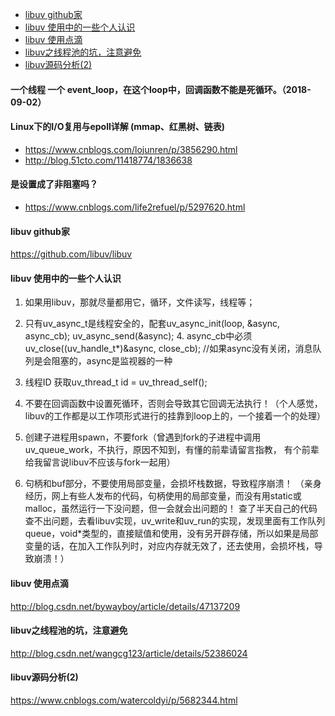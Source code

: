 
<!-- @import "[TOC]" {cmd="toc" depthFrom=1 depthTo=6 orderedList=false} -->
<!-- code_chunk_output -->

* [libuv github家](#libuv-github家)
* [libuv 使用中的一些个人认识](#libuv-使用中的一些个人认识)
* [libuv 使用点滴](#libuv-使用点滴)
* [libuv之线程池的坑，注意避免](#libuv之线程池的坑注意避免)
* [libuv源码分析(2)](#libuv源码分析2)

#### 一个线程 一个 event_loop，在这个loop中，回调函数不能是死循环。（2018-09-02）
#### Linux下的I/O复用与epoll详解 (mmap、红黑树、链表)
* https://www.cnblogs.com/lojunren/p/3856290.html
* http://blog.51cto.com/11418774/1836638
#### 是设置成了非阻塞吗？
* https://www.cnblogs.com/life2refuel/p/5297620.html

<!-- /code_chunk_output -->

#### libuv github家
https://github.com/libuv/libuv

#### libuv 使用中的一些个人认识
1. 如果用libuv，那就尽量都用它，循环，文件读写，线程等；

2. 只有uv_async_t是线程安全的，配套uv_async_init(loop, &async, async_cb);      uv_async_send(&async);
        4. async_cb中必须uv_close((uv_handle_t*)&async, close_cb);   //如果async没有关闭，消息队列是会阻塞的，async是监视器的一种

3. 线程ID 获取uv_thread_t id = uv_thread_self();

4. 不要在回调函数中设置死循环，否则会导致其它回调无法执行！（个人感觉，libuv的工作都是以工作项形式进行的挂靠到loop上的，一个接着一个的处理）
5. 创建子进程用spawn，不要fork（曾遇到fork的子进程中调用uv_queue_work，不执行，原因不知到，有懂的前辈请留言指教， 有个前辈给我留言说libuv不应该与fork一起用）

6. 句柄和buf部分，不要使用局部变量，会损坏栈数据，导致程序崩溃！
（亲身经历，网上有些人发布的代码，句柄使用的局部变量，而没有用static或malloc，虽然运行一下没问题，但一会就会出问题的！
    查了半天自己的代码查不出问题，去看libuv实现，uv_write和uv_run的实现，发现里面有工作队列queue，void*类型的，直接赋值和使用，没有另开辟存储，所以如果是局部变量的话，在加入工作队列时，对应内存就无效了，还去使用，会损坏栈，导致崩溃！）

#### libuv 使用点滴
http://blog.csdn.net/bywayboy/article/details/47137209
#### libuv之线程池的坑，注意避免
http://blog.csdn.net/wangcg123/article/details/52386024
#### libuv源码分析(2)
https://www.cnblogs.com/watercoldyi/p/5682344.html
